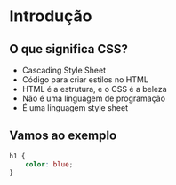 # Introdução

## O que significa CSS?

* Cascading Style Sheet
* Código para criar estilos no HTML
* HTML é a estrutura, e o CSS é a beleza
* Não é uma linguagem de programação
* É uma linguagem style sheet

## Vamos ao exemplo

``` CSS
h1 {
    color: blue;
}
```